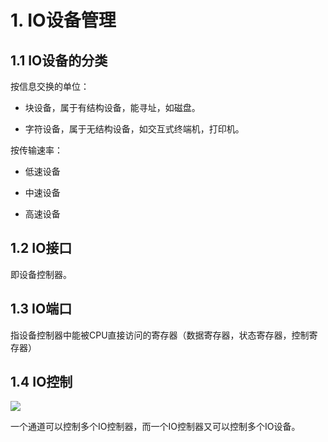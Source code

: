 # 1. IO设备管理

## 1.1 IO设备的分类

按信息交换的单位：

- 块设备，属于有结构设备，能寻址，如磁盘。

- 字符设备，属于无结构设备，如交互式终端机，打印机。

按传输速率：

- 低速设备

- 中速设备

- 高速设备

## 1.2 IO接口

即设备控制器。

## 1.3 IO端口

指设备控制器中能被CPU直接访问的寄存器（数据寄存器，状态寄存器，控制寄存器）

## 1.4 IO控制

![](http://img.zqqiliyc.love/os/202303081943499.png)

一个通道可以控制多个IO控制器，而一个IO控制器又可以控制多个IO设备。
